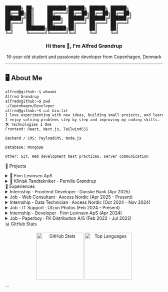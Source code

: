<!-- ASCII Header -->
<pre>
██████╗ ██╗     ███████╗██████╗ ██████╗ ██████╗ 
██╔══██╗██║     ██╔════╝██╔══██╗██╔══██╗██╔══██╗
██████╔╝██║     █████╗  ██████╔╝██████╔╝██████╔╝
██╔═══╝ ██║     ██╔══╝  ██╔═══╝ ██╔═══╝ ██╔═══╝ 
██║     ███████╗███████╗██║     ██║     ██║     
╚═╝     ╚══════╝╚══════╝╚═╝     ╚═╝     ╚═╝     
</pre>

<h3 align="center">Hi there 👋, I'm Alfred Grøndrup</h3>
<p align="center">16-year-old student and passionate developer from Copenhagen, Denmark</p>

---

## 🖥 About Me

```bash
alfred@github:~$ whoami
Alfred Grøndrup
alfred@github:~$ pwd
~/Copenhagen/Developer
alfred@github:~$ cat bio.txt
I love experimenting with new ideas, building small projects, and learning something new every day.
I enjoy solving problems step by step and improving my coding skills.
🛠 Technologies I Use
Frontend: React, Next.js, TailwindCSS

Backend / CMS: PayloadCMS, Node.js

Database: MongoDB

Other: Git, Web development best practices, server communication
```

📁 Projects

<details> <summary>🏢 Finn Levinsen ApS</summary> Built the official website showcasing accounting services for glaziers, including a documentation page (WIP). [Visit Site](https://www.finnlevinsen.dk) </details> <details> <summary>🦷 Klinisk Tandtekniker - Pernille Grøndrup</summary> Developed a one-page website showcasing dental technician services in a clean and professional layout. [Visit Site](https://www.klinisktandtekniker.com) </details>
💼 Experiences
<details> <summary>Internship - Frontend Developer · Danske Bank (Apr 2025)</summary> Learned modern frontend technologies, corporate workflows, and leadership structures during a week-long internship. </details> <details> <summary>Job - Web Consultant · Axcess Nordic (Apr 2025 - Present)</summary> Part-time role developing and consulting on web projects. </details> <details> <summary>Internship - Data Technician · Axcess Nordic (Oct 2024 - Nov 2024)</summary> Hands-on experience with AI, servers, and support systems. </details> <details> <summary>Job - IT Support · Utzon Photos (Feb 2024 - Present)</summary> General IT support, photo editing, email campaigns, and book publishing collaboration. </details> <details> <summary>Internship - Developer · Finn Levinsen ApS (Apr 2024)</summary> Introduced to older technologies like COBOL. </details> <details> <summary>Job - Paperboy · FK Distribution A/S (Feb 2022 - Jul 2022)</summary> First work experience, learning responsibility, time management, and professionalism. </details>
📊 GitHub Stats
<p align="center"> <img src="https://github-readme-stats.vercel.app/api?username=AlfredGrondrup&show_icons=true&theme=radical" alt="GitHub Stats" height="150"/> <img src="https://github-readme-stats.vercel.app/api/top-langs/?username=AlfredGrondrup&layout=compact&theme=radical" alt="Top Languages" height="150"/> </p>
```
